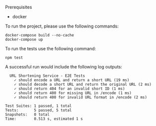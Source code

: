 Prerequisites
- docker

To run the project, please use the following commands:
```
docker-compose build --no-cache
docker-compose up  
```

To run the tests use the following command:
```
npm test
```

A successful run would include the following log outputs:
``` PASS  tests/e2e.test.ts
  URL Shortening Service - E2E Tests
    ✓ should encode a URL and return a short URL (19 ms)
    ✓ should decode a short URL and return the original URL (2 ms)
    ✓ should return 404 for an invalid short ID (1 ms)
    ✓ should return 400 for missing URL in /encode (1 ms)
    ✓ should return 400 for invalid URL format in /encode (2 ms)

Test Suites: 1 passed, 1 total
Tests:       5 passed, 5 total
Snapshots:   0 total
Time:        0.513 s, estimated 1 s
```